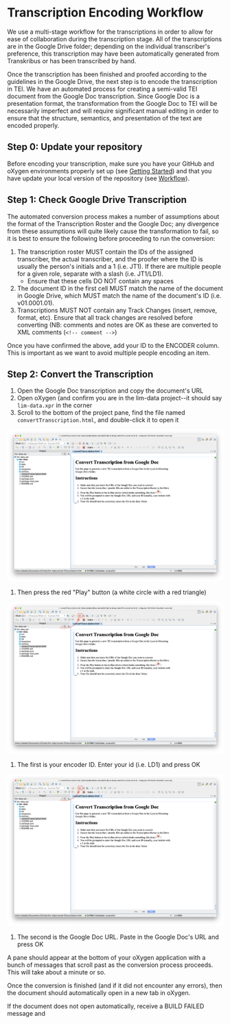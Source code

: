 # Transcription Encoding Workflow

We use a multi-stage workflow for the transcriptions in order to allow for ease of collaboration during the transcription stage. All of the transcriptions are in the Google Drive folder; depending on the individual transcriber's preference, this transcription may have been automatically generated from Transkribus or has been transcribed by hand.

Once the transcription has been finished and proofed according to the guidelines in the Google Drive, the next step is to encode the transcription in TEI.
We have an automated process for creating a semi-valid TEI document from the Google Doc transcription. Since Google Doc is a presentation format, the transformation from the Google Doc to TEI will be necessarily imperfect and will require significant manual editing in order to ensure that the structure, semantics, and presentation of the text are encoded properly.

## Step 0: Update your repository

Before encoding your transcription, make sure you have your GitHub and oXygen environments properly set up (see [Getting Started](getting_started.md)) and that you have update your local version of the repository (see [Workflow](workflow.md)).

## Step 1: Check Google Drive Transcription

The automated conversion process makes a number of assumptions about the format of the Transcription Roster and the Google Doc; any divergence from these assumptions will quite likely cause the transformation to fail, so it is best to ensure the following before proceeding to run the conversion:

1. The transcription roster MUST contain the IDs of the assigned transcriber, the actual transcriber, and the proofer where the ID is usually the person's initials and a 1 (i.e. JT1). If there are multiple people for a given role, separate with a slash (i.e. JT1/LD1). 
    * Ensure that these cells DO NOT contain any spaces
1. The document ID in the first cell MUST match the name of the document in Google Drive, which MUST match the name of the document's ID (i.e. v01.0001.01).
1. Transcriptions MUST NOT contain any Track Changes (insert, remove, format, etc). Ensure that all track changes are resolved before converting (NB: comments and notes are OK as these are converted to XML comments (`<!-- comment -->`)

Once you have confirmed the above, add your ID to the ENCODER column. This is important as we want to avoid multiple people encoding an item. 

## Step 2: Convert the Transcription

1. Open the Google Doc transcription and copy the document's URL 
1. Open oXygen (and confirm you are in the lim-data project--it should say `lim-data.xpr` in the corner
1. Scroll to the bottom of the project pane, find the file named `convertTranscription.html`, and double-click it to open it 

![Conversion page](images/convert_convertPage.png)


1. Then press the red "Play" button (a white circle with a red triangle)

 ![Conversion page](images/convert_convertPageButton.png)
  
    
1. The first is your encoder ID. Enter your id (i.e. LD1) and press OK

 ![encoder ID popup page](images/convert_convertPageButton.png)

1. The second is the Google Doc URL. Paste in the Google Doc's URL and press OK

A pane should appear at the bottom of your oXygen application with a bunch of messages that scroll past as the conversion process proceeds. This will take about a minute or so.

Once the conversion is finished (and if it did not encounter any errors), then the document should automatically open in a new tab in oXygen.

If the document does not open automatically,  receive a BUILD FAILED message and






